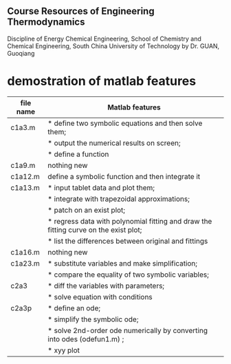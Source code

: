 ## Course Resources of Engineering Thermodynamics
Discipline of Energy Chemical Engineering, School of Chemistry and Chemical Engineering, South China University of Technology
by Dr. GUAN, Guoqiang

# demostration of matlab features
file name | Matlab features
---- | ---- 
c1a3.m | * define two symbolic equations and then solve them; 
       | * output the numerical results on screen; 
	   | * define a function
c1a9.m | nothing new
c1a12.m | define a symbolic function and then integrate it
c1a13.m | * input tablet data and plot them; 
        | * integrate with trapezoidal approximations; 
		| * patch on an exist plot; 
		| * regress data with polynomial fitting and draw the fitting curve on the exist plot; 
		| * list the differences between original and fittings
c1a16.m | nothing new
c1a23.m | * substitute variables and make simplification;
        | * compare the equality of two symbolic variables;
c2a3    | * diff the variables with parameters;
        | * solve equation with conditions
c2a3p   | * define an ode;
        | * simplify the symbolic ode;
        | *	solve 2nd-order ode numerically by converting into odes (odefun1.m) ;
		| * xyy plot
